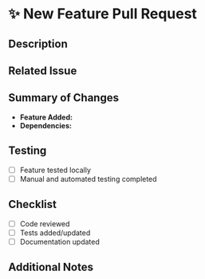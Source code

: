 # ✨ New Feature Pull Request

## Description
<!-- Briefly describe the new feature -->

## Related Issue
<!-- Link the issue using "Resolves #issue_number" -->

## Summary of Changes
- **Feature Added:** <!-- Describe what was added -->
- **Dependencies:** <!-- Mention new dependencies if any -->

## Testing
- [ ] Feature tested locally
- [ ] Manual and automated testing completed

## Checklist
- [ ] Code reviewed
- [ ] Tests added/updated
- [ ] Documentation updated

## Additional Notes
<!-- Any additional context, diagrams, or screenshots -->